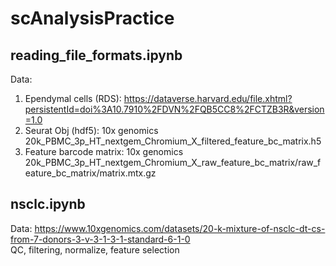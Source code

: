 # scAnalysisPractice
## reading_file_formats.ipynb  
Data:  
1. Ependymal cells (RDS): https://dataverse.harvard.edu/file.xhtml?persistentId=doi%3A10.7910%2FDVN%2FQB5CC8%2FCTZB3R&version=1.0  
2. Seurat Obj (hdf5): 10x genomics 20k_PBMC_3p_HT_nextgem_Chromium_X_filtered_feature_bc_matrix.h5  
3. Feature barcode matrix: 10x genomics 20k_PBMC_3p_HT_nextgem_Chromium_X_raw_feature_bc_matrix/raw_feature_bc_matrix/matrix.mtx.gz  

## nsclc.ipynb
Data: https://www.10xgenomics.com/datasets/20-k-mixture-of-nsclc-dt-cs-from-7-donors-3-v-3-1-3-1-standard-6-1-0  
QC, filtering, normalize, feature selection
